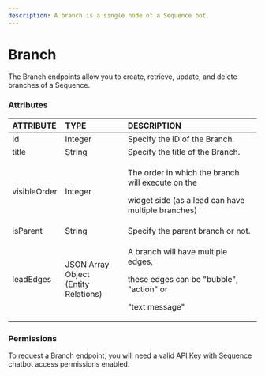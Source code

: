```yaml
---
description: A branch is a single node of a Sequence bot.
---
```


# Branch

The Branch endpoints allow you to create, retrieve, update, and delete branches of a Sequence. 

### Attributes 

<table>
  <thead>
    <tr>
      <th style="text-align:left">ATTRIBUTE</th>
      <th style="text-align:left">TYPE</th>
      <th style="text-align:left">DESCRIPTION</th>
    </tr>
  </thead>
  <tbody>
    <tr>
      <td style="text-align:left">id</td>
      <td style="text-align:left">Integer</td>
      <td style="text-align:left">Specify the ID of the Branch.</td>
    </tr>
    <tr>
      <td style="text-align:left">title</td>
      <td style="text-align:left">String</td>
      <td style="text-align:left">Specify the title of the Branch.</td>
    </tr>
    <tr>
      <td style="text-align:left">visibleOrder</td>
      <td style="text-align:left">Integer</td>
      <td style="text-align:left">
        <p>The order in which the branch will execute on the</p>
        <p>widget side (as a lead can have multiple branches)</p>
      </td>
    </tr>
    <tr>
      <td style="text-align:left">isParent</td>
      <td style="text-align:left">String</td>
      <td style="text-align:left">Specify the parent branch or not.</td>
    </tr>
    <tr>
      <td style="text-align:left">leadEdges</td>
      <td style="text-align:left">JSON Array Object
        <br />(Entity Relations)</td>
      <td style="text-align:left">
        <p>A branch will have multiple edges,</p>
        <p>these edges can be &quot;bubble&quot;, &quot;action&quot; or</p>
        <p>&quot;text message&quot;</p>
      </td>
    </tr>
  </tbody>
</table>

### Permissions

To request a Branch endpoint, you will need a valid API Key with Sequence chatbot access permissions enabled.

